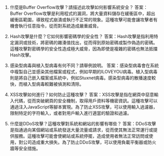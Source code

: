 1. 什麼是Buffer Overflow攻擊？請描述此攻擊如何影響系統安全？
答案：Buffer Overflow攻擊是利用程式的漏洞，將大量資料儲存在緩衝區中，超出緩衝區範圍，導致程式崩潰或執行不正常的現象。這種攻擊可能會讓攻擊者有機會執行任意指令，從而對系統造成嚴重威脅。

2. Hash攻擊是什麼？它如何影響密碼學的安全性？
答案：Hash攻擊是指利用特定漏洞或技術，將密碼的雜湊值找出，從而得到原始密碼或製作偽造的密碼。這種攻擊對密碼學的安全性造成極大威脅，因為即使是複雜的密碼也無法抵擋Hash攻擊。

3. 感染型病毒與植入型病毒有何不同？請舉例說明。
答案：感染型病毒會在系統中複製自己並感染其他檔案或程式，例如早期的ILOVEYOU病毒。植入型病毒則是將自己嵌入檔案或系統中，例如Stuxnet病毒。感染型病毒的散播速度較快，而植入型病毒較難被偵測和清除。

4. XSS攻擊如何進行？如何防止這種攻擊？
答案：XSS攻擊是指在網頁中惡意輸入代碼，從而突破網頁的安全機制，取得用戶資料等機密資訊。這種攻擊可以通過注入JavaScript等腳本實現。為了防止XSS攻擊，可以使用輸入過濾器，限制特定的字符輸入，或者對用戶輸入進行適當的驗證和過濾。

5. 什麼是DDoS攻擊？這種攻擊對系統和網站的影響有哪些？
答案：DDoS攻擊是指通過向某個網站或系統發送大量流量或請求，從而使其無法正常運行或提供服務。這種攻擊可能會使網站或系統停擺，造成使用者無法正常訪問或使用，對公司造成重大損失。為了防止DDoS攻擊，可以使用負載平衡器或防火牆等安全措施。